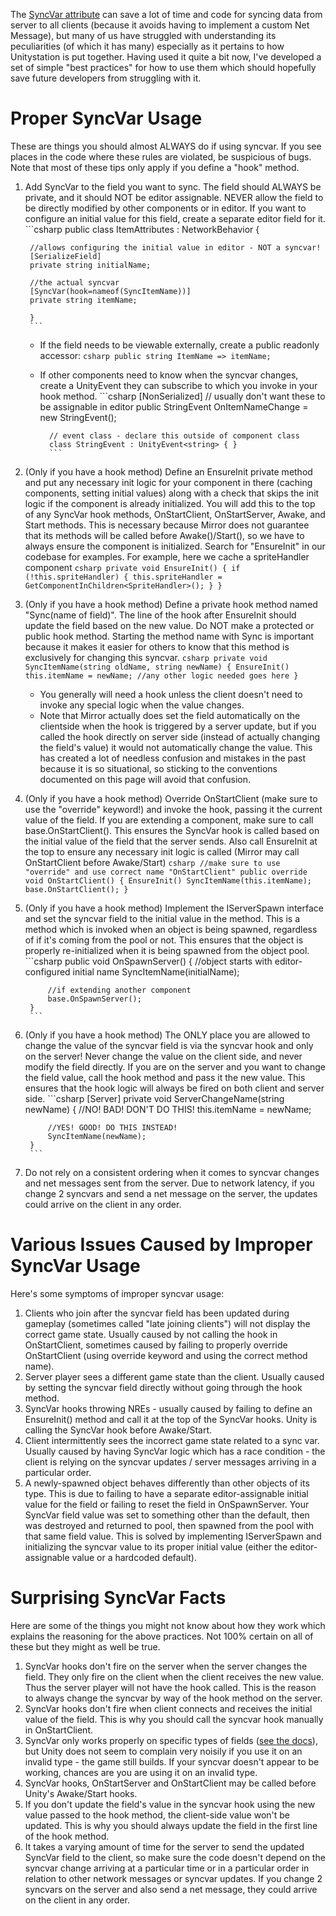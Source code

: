 The [SyncVar attribute](https://mirror-networking.com/docs/Guides/Sync/SyncVars.html) can save a lot of time and code for syncing data from server to all clients (because it avoids having to implement a custom Net Message), but many of us have struggled with understanding its peculiarities (of which it has many) especially as it pertains to how Unitystation is put together. Having used it quite a bit now, I've developed a set of simple "best practices" for how to use them which should hopefully save future developers from struggling with it.

# Proper SyncVar Usage
These are things you should almost ALWAYS do if using syncvar. If you see places in the code where these rules are violated, be suspicious of bugs. Note that most of these tips only apply if you define a "hook" method.

1. Add SyncVar to the field you want to sync. The field should ALWAYS be private, and it should NOT be editor assignable. NEVER allow the field to be directly modified by other components or in editor. If you want to configure an initial value for this field, create a separate editor field for it.
        ```csharp
        public class ItemAttributes : NetworkBehavior
        {
        
        //allows configuring the initial value in editor - NOT a syncvar!
        [SerializeField]
        private string initialName;    

        //the actual syncvar
        [SyncVar(hook=nameof(SyncItemName))]
        private string itemName;
        
        }
        ```
    * If the field needs to be viewable externally, create a public readonly accessor:
            ```csharp
            public string ItemName => itemName;
            ```
    * If other components need to know when the syncvar changes, create a UnityEvent they can subscribe to which you invoke in your hook method.
            ```csharp
            [NonSerialized] // usually don't want these to be assignable in editor
            public StringEvent OnItemNameChange = new StringEvent();
            
            // event class - declare this outside of component class
            class StringEvent : UnityEvent<string> { }
            ```
3. (Only if you have a hook method) Define an EnsureInit private method and put any necessary init logic for your component in there (caching components, setting initial values) along with a check that skips the init logic if the component is already initialized. You will add this to the top of any SyncVar hook methods, OnStartClient, OnStartServer, Awake, and Start methods. This is necessary because Mirror does not guarantee that its methods will be called before Awake()/Start(), so we have to always ensure the component is initialized. Search for "EnsureInit" in our codebase for examples. For example, here we cache a spriteHandler component
        ```csharp
        private void EnsureInit()
        {
            if (!this.spriteHandler) {
            this.spriteHandler = GetComponentInChildren<SpriteHandler>();
            }
        }
        ```
2. (Only if you have a hook method) Define a private hook method named "Sync(name of field)". The line of the hook after EnsureInit should update the field based on the new value. Do NOT make a protected or public hook method. Starting the method name with Sync is important because it makes it easier for others to know that this method is exclusively for changing this syncvar.
        ```csharp
        private void SyncItemName(string oldName, string newName)
        {
            EnsureInit()
            this.itemName = newName;
            //any other logic needed goes here
        }
        ```
    * You generally will need a hook unless the client doesn't need to invoke any special logic when the value changes.
    * Note that Mirror actually does set the field automatically on the clientside when the hook is triggered by a server update, but if you called the hook directly on server side (instead of actually changing the field's value) it would not automatically change the value. This has created a lot of needless confusion and mistakes in the past because it is so situational, so sticking to the conventions documented on this page will avoid that confusion.
3. (Only if you have a hook method) Override OnStartClient (make sure to use the "override" keyword!) and invoke the hook, passing it the current value of the field. If you are extending a component, make sure to call base.OnStartClient(). This ensures the SyncVar hook is called based on the initial value of the field that the server sends. Also call EnsureInit at the top to ensure any necessary init logic is called (Mirror may call OnStartClient before Awake/Start)
        ```csharp
        //make sure to use "override" and use correct name "OnStartClient"
        public override void OnStartClient()
        {
            EnsureInit()
            SyncItemName(this.itemName);
            base.OnStartClient();
        }
        ```
5. (Only if you have a hook method) Implement the IServerSpawn interface and set the syncvar field to the initial value in the method. This is a method which is invoked when an object is being spawned, regardless of if it's coming from the pool or not. This ensures that the object is properly re-initialized when it is being spawned from the object pool.
        ```csharp
        public void OnSpawnServer()
        {
            //object starts with editor-configured initial name
            SyncItemName(initialName);
            
            //if extending another component
            base.OnSpawnServer();
        }
        ```
5. (Only if you have a hook method) The ONLY place you are allowed to change the value of the syncvar field is via the syncvar hook and only on the server! Never change the value on the client side, and never modify the field directly. If you are on the server and you want to change the field value, call the hook method and pass it the new value. This ensures that the hook logic will always be fired on both client and server side.
        ```csharp
        [Server]
        private void ServerChangeName(string newName)
        {
            //NO! BAD! DON'T DO THIS!
            this.itemName = newName;

            //YES! GOOD! DO THIS INSTEAD!
            SyncItemName(newName);
        }
        ```
6. Do not rely on a consistent ordering when it comes to syncvar changes and net messages sent from the server. Due to network latency, if you change 2 syncvars and send a net message on the server, the updates could arrive on the client in any order.

# Various Issues Caused by Improper SyncVar Usage
Here's some symptoms of improper syncvar usage:
1. Clients who join after the syncvar field has been updated during gameplay (sometimes called "late joining clients") will not display the correct game state. Usually caused by not calling the hook in OnStartClient, sometimes caused by failing to properly override OnStartClient (using override keyword and using the correct method name).
2. Server player sees a different game state than the client. Usually caused by setting the syncvar field directly without going through the hook method.
3. SyncVar hooks throwing NREs - usually caused by failing to define an EnsureInit() method and call it at the top of the SyncVar hooks. Unity is calling the SyncVar hook before Awake/Start.
3. Client intermittently sees the incorrect game state related to a sync var. Usually caused by having SyncVar logic which has a race condition - the client is relying on the syncvar updates / server messages arriving in a particular order.
4. A newly-spawned object behaves differently than other objects of its type. This is due to failing to have a separate editor-assignable initial value for the field or failing to reset the field in OnSpawnServer. Your SyncVar field value was set to something other than the default, then was destroyed and returned to pool, then spawned from the pool with that same field value. This is solved by implementing IServerSpawn and initializing the syncvar value to its proper initial value (either the editor-assignable value or a hardcoded default).

# Surprising SyncVar Facts
Here are some of the things you might not know about how they work which explains the reasoning for the above practices. Not 100% certain on all of these but they might as well be true.
1. SyncVar hooks don't fire on the server when the server changes the field. They only fire on the client when the client receives the new value. Thus the server player will not have the hook called. This is the reason to always change the syncvar by way of the hook method on the server.
2. SyncVar hooks don't fire when client connects and receives the initial value of the field. This is why you should call the syncvar hook manually in OnStartClient.
3. SyncVar only works properly on specific types of fields ([see the docs](https://docs.unity3d.com/Manual/UNetStateSync.html)), but Unity does not seem to complain very noisily if you use it on an invalid type - the game still builds. If your syncvar doesn't appear to be working, chances are you are using it on an invalid type.
3. SyncVar hooks, OnStartServer and OnStartClient may be called before Unity's Awake/Start hooks.
4. If you don't update the field's value in the syncvar hook using the new value passed to the hook method, the client-side value won't be updated. This is why you should always update the field in the first line of the hook method.
5. It takes a varying amount of time for the server to send the updated SyncVar field to the client, so make sure the code doesn't depend on the syncvar change arriving at a particular time or in a particular order in relation to other network messages or syncvar updates. If you change 2 syncvars on the server and also send a net message, they could arrive on the client in any order.
